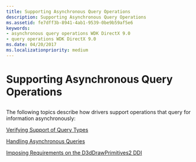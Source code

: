 ```yaml
---
title: Supporting Asynchronous Query Operations
description: Supporting Asynchronous Query Operations
ms.assetid: fe7dff3b-8941-4ab1-9539-0be9b59af5e6
keywords:
- asynchronous query operations WDK DirectX 9.0
- query operations WDK DirectX 9.0
ms.date: 04/20/2017
ms.localizationpriority: medium
---
```


# Supporting Asynchronous Query Operations


## <span id="ddk_supporting_asynchronous_query_operations_gg"></span><span id="DDK_SUPPORTING_ASYNCHRONOUS_QUERY_OPERATIONS_GG"></span>


The following topics describe how drivers support operations that query for information asynchronously:

[Verifying Support of Query Types](verifying-support-of-query-types.md)

[Handling Asynchronous Queries](handling-asynchronous-queries.md)

[Imposing Requirements on the D3dDrawPrimitives2 DDI](imposing-requirements-on-the-d3ddrawprimitives2-ddi.md)

 

 





